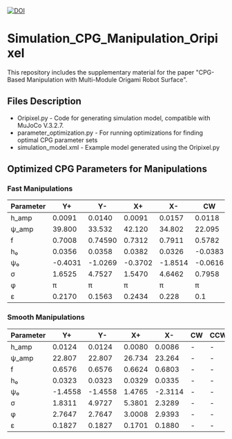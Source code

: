 [![DOI](https://zenodo.org/badge/919134462.svg)](https://doi.org/10.5281/zenodo.14726302)

# Simulation_CPG_Manipulation_Oripixel

This repository includes the supplementary material for the paper "CPG-Based Manipulation with Multi-Module Origami Robot Surface".

## Files Description
- Oripixel.py - Code for generating simulation model, compatible with MuJoCo V.3.2.7.
- parameter_optimization.py - For running optimizations for finding optimal CPG parameter sets
- simulation_model.xml - Example model generated using the Oripixel.py

## Optimized CPG Parameters for Manipulations

### Fast Manipulations
| Parameter | Y+ | Y- | X+ | X- | CW | CCW |
|-----------|-----|-----|-----|-----|-----|-----|
| h_amp | 0.0091 | 0.0140 | 0.0091 | 0.0157 | 0.0118 | 0.0118 |
| ψ_amp | 39.800 | 33.532 | 42.120 | 34.802 | 22.095 | 22.095 |
| f | 0.7008 | 0.74590 | 0.7312 | 0.7911 | 0.5782 | 0.5782 |
| h₀ | 0.0356 | 0.0358 | 0.0382 | 0.0326 | -0.0383 | -0.0383 |
| ψ₀ | -0.4031 | -1.0269 | -0.3702 | -1.8514 | -0.0616 | 0.0616 |
| σ | 1.6525 | 4.7527 | 1.5470 | 4.6462 | 0.7958 | 3.9374 |
| φ | π | π | π | π | π | π |
| ε | 0.2170 | 0.1563 | 0.2434 | 0.228 | 0.1 | 0.1 |

### Smooth Manipulations
| Parameter | Y+ | Y- | X+ | X- | CW | CCW |
|-----------|-----|-----|-----|-----|-----|-----|
| h_amp | 0.0124 | 0.0124 | 0.0080 | 0.0086 | - | - |
| ψ_amp | 22.807 | 22.807 | 26.734 | 23.264 | - | - |
| f | 0.6576 | 0.6576 | 0.6624 | 0.6803 | - | - |
| h₀ | 0.0323 | 0.0323 | 0.0329 | 0.0335 | - | - |
| ψ₀ | -1.4558 | -1.4558 | 1.4765 | -2.3114 | - | - |
| σ | 1.8311 | 4.9727 | 5.3801 | 2.3289 | - | - |
| φ | 2.7647 | 2.7647 | 3.0008 | 2.9393 | - | - |
| ε | 0.1827 | 0.1827 | 0.1701 | 0.1880 | - | - |
